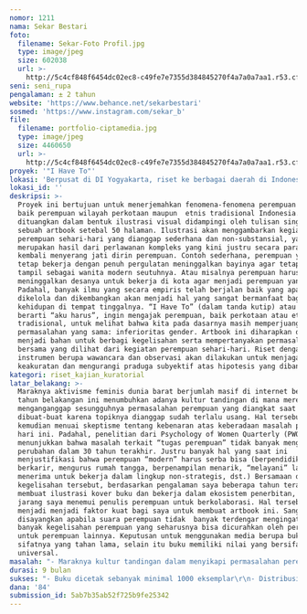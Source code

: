 ```yaml
---
nomor: 1211
nama: Sekar Bestari
foto:
  filename: Sekar-Foto Profil.jpg
  type: image/jpeg
  size: 602038
  url: >-
    http://5c4cf848f6454dc02ec8-c49fe7e7355d384845270f4a7a0a7aa1.r53.cf2.rackcdn.com/2578cab7-8ea4-41a5-ba49-91d55150eb87/Sekar-Foto%20Profil.jpg
seni: seni_rupa
pengalaman: ± 2 tahun
website: 'https://www.behance.net/sekarbestari'
sosmed: 'https://www.instagram.com/sekar_b'
file:
  filename: portfolio-ciptamedia.jpg
  type: image/jpeg
  size: 4460650
  url: >-
    http://5c4cf848f6454dc02ec8-c49fe7e7355d384845270f4a7a0a7aa1.r53.cf2.rackcdn.com/23a27cc7-f3a9-40b0-9c69-7acbf0bbd500/portfolio-ciptamedia.jpg
proyek: '"I Have To"'
lokasi: 'Berpusat di DI Yogyakarta, riset ke berbagai daerah di Indonesia'
lokasi_id: ''
deskripsi: >-
  Proyek ini bertujuan untuk menerjemahkan fenomena-fenomena perempuan hari ini,
  baik perempuan wilayah perkotaan maupun  etnis tradisional Indonesia. Karya
  dituangkan dalam bentuk ilustrasi visual didampingi oleh tulisan singkat dalam
  sebuah artbook setebal 50 halaman. Ilustrasi akan menggambarkan kegiatan
  perempuan sehari-hari yang dianggap sederhana dan non-substansial, yang justru
  merupakan hasil dari perlawanan kompleks yang kini justru secara paradoksikal
  kembali menyerang jati dirin perempuan. Contoh sederhana, perempuan yang harus
  tetap bekerja dengan penuh pergulatan meninggalkan bayinya agar tetap dapat
  tampil sebagai wanita modern seutuhnya. Atau misalnya perempuan harus
  meninggalkan desanya untuk bekerja di kota agar menjadi perempuan yang maju.
  Padahal, banyak ilmu yang secara empiris telah berjalan baik yang apabila
  dikelola dan dikembangkan akan menjadi hal yang sangat bermanfaat bagi
  kehidupan di tempat tinggalnya. “I Have To” (dalam tanda kutip) atau yang
  berarti “aku harus”, ingin mengajak perempuan, baik perkotaan atau etnis
  tradisional, untuk melihat bahwa kita pada dasarnya masih memperjuangkan
  permasalahan yang sama: inferioritas gender. Artbook ini diharapkan dapat
  menjadi bahan untuk berbagi kegelisahan serta mempertanyakan permasalahan
  bersama yang dilihat dari kegiatan perempuan sehari-hari. Riset dengan
  instrumen berupa wawancara dan observasi akan dilakukan untuk menjaga
  keakuratan dan mengurangi praduga subyektif atas hipotesis yang dibangun.
kategori: riset_kajian_kuratorial
latar_belakang: >-
  Maraknya aktivisme feminis dunia barat berjumlah masif di internet beberapa
  tahun belakangan ini menumbuhkan adanya kultur tandingan di mana mereka
  menganganggap sesungguhnya permasalahan perempuan yang diangkat saat ini hanya
  dibuat-buat karena topiknya dianggap sudah terlalu usang. Hal tersebut
  kemudian menuai skeptisme tentang kebenaran atas keberadaan masalah peremepuan
  hari ini. Padahal, penelitian dari Psychology of Women Quarterly (PWQ, 2017)
  menunjukkan bahwa masalah terkait “tugas perempuan” tidak banyak mengalami
  perubahan dalam 30 tahun terakhir. Justru banyak hal yang saat ini
  menjustifikasi bahwa perempuan “modern” harus serba bisa (berpendidikan,
  berkarir, mengurus rumah tangga, berpenampilan menarik, “melayani” laki-laki,
  menerima untuk bekerja dalam lingkup non-strategis, dst.) Bersamaan dengan
  kegelisahan tersebut, berdasarkan pengalaman saya beberapa tahun terakhir
  membuat ilustrasi kover buku dan bekerja dalam ekosistem penerbitan, sangat
  jarang saya menemui penulis perempuan untuk berkolaborasi. Hal tersebut
  menjadi menjadi faktor kuat bagi saya untuk membuat artbook ini. Sangat
  disayangkan apabila suara perempuan tidak  banyak terdengar mengingat masih
  banyak kegelisahan perempuan yang seharusnya bisa dicurahkan oleh perempuan
  untuk perempuan lainnya. Keputusan untuk menggunakan media berupa buku karena
  sifatnya yang tahan lama, selain itu buku memiliki nilai yang bersifat
  universal.
masalah: "- Maraknya kultur tandingan dalam menyikapi permasalahan perempuan menuai skeptisme terhadap permasalahan perempuan yang dianggap \"basi\" padahal sesungguhnya masalah tersebut masih terjadi hingga hari ini. \r\n- Kurangnya perempuan untuk menyuarakan idenya mengenai kegelisahan yang dihadapi sehari-hari melalui, khususnya buku.\r\n- Stereotipe perempuan yang sering menganggap perempuan lainnya sebagai lawan kompetisi, bukan sebagai teman untuk berkolaborasi.\r\n"
durasi: 9 bulan
sukses: "- Buku dicetak sebanyak minimal 1000 eksemplar\r\n- Distribusi  buku ke berbagai provinsi di Indonesia (baik perpustakaan daerah, perpustakaan sekolah, dan toko buku)\r\n-Coverage dari media\r\n- Tur buku dan diskusi ke berbagai wilayah di Indonesia (dan Asia)\r\n-  Konten buku tersebar menjadi konten user-generated di media sosial\r\n"
dana: '84'
submission_id: 5ab7b35ab52f725b9fe25342
---
```

